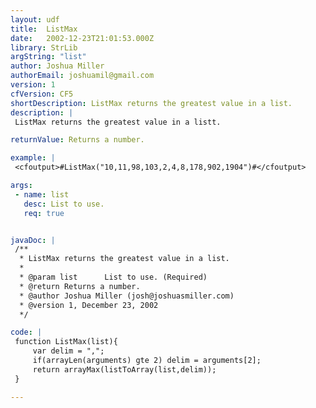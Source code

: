 ```yaml
---
layout: udf
title:  ListMax
date:   2002-12-23T21:01:53.000Z
library: StrLib
argString: "list"
author: Joshua Miller
authorEmail: joshuamil@gmail.com
version: 1
cfVersion: CF5
shortDescription: ListMax returns the greatest value in a list.
description: |
 ListMax returns the greatest value in a listt.

returnValue: Returns a number.

example: |
 <cfoutput>#ListMax("10,11,98,103,2,4,8,178,902,1904")#</cfoutput>

args:
 - name: list
   desc: List to use.
   req: true


javaDoc: |
 /**
  * ListMax returns the greatest value in a list.
  * 
  * @param list      List to use. (Required)
  * @return Returns a number. 
  * @author Joshua Miller (josh@joshuasmiller.com) 
  * @version 1, December 23, 2002 
  */

code: |
 function ListMax(list){
     var delim = ",";
     if(arrayLen(arguments) gte 2) delim = arguments[2];
     return arrayMax(listToArray(list,delim));
 }

---
```



